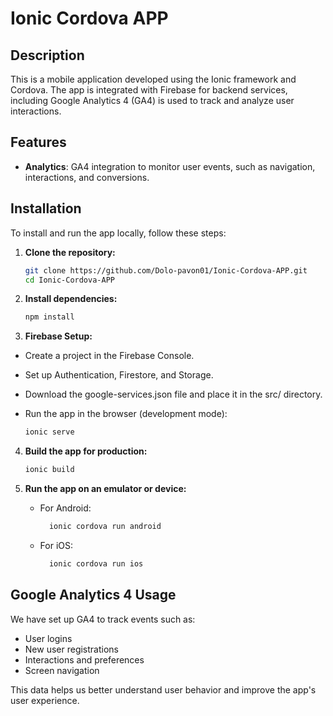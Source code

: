 # Ionic Cordova APP

## Description
This is a mobile application developed using the Ionic framework and Cordova. The app is integrated with Firebase for backend services, including Google Analytics 4 (GA4) is used to track and analyze user interactions.

## Features

- **Analytics**: GA4 integration to monitor user events, such as navigation, interactions, and conversions.

## Installation
To install and run the app locally, follow these steps:

1. **Clone the repository:**

   ```bash
   git clone https://github.com/Dolo-pavon01/Ionic-Cordova-APP.git
   cd Ionic-Cordova-APP

2. **Install dependencies:**

    ```bash
    npm install

3. **Firebase Setup:**

- Create a project in the Firebase Console.
- Set up Authentication, Firestore, and Storage.
- Download the google-services.json file and place it in the src/ directory.
- Run the app in the browser (development mode):

   ```bash
  ionic serve

4. **Build the app for production:**

     ```bash
    ionic build

5. **Run the app on an emulator or device:**

    - For Android:
    
        ```bash
          ionic cordova run android
        
    - For iOS:
    
        ```bash
          ionic cordova run ios
    
## Google Analytics 4 Usage
We have set up GA4 to track events such as:

- User logins
- New user registrations
- Interactions and preferences
- Screen navigation
  
This data helps us better understand user behavior and improve the app's user experience.

